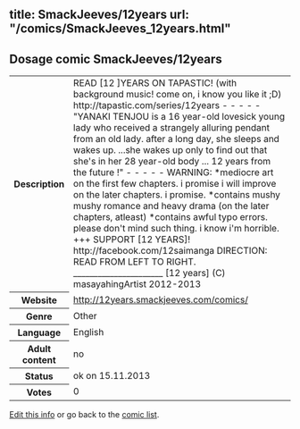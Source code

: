 title: SmackJeeves/12years
url: "/comics/SmackJeeves_12years.html"
---
Dosage comic SmackJeeves/12years
-----------------------------------------

<p id="msg"></p>
<script type="text/javascript">
if (window.location.search === '?edit_info_mail=sent_ok') {
  var elem = document.getElementById("msg");
  elem.innerHTML = 'Edited information sucessfully sent for review, which is usually done daily. Thanks!';
  elem.className = 'ok';
}
</script>
<table class="comicinfo">
<tr>
<th>Description</th><td>READ [12 ]YEARS ON TAPASTIC! (with background music! come on, i know you like it ;D) http://tapastic.com/series/12years - - - - - &quot;YANAKI TENJOU is a 16 year-old lovesick young lady who received a strangely alluring pendant from an old lady. after a long day, she sleeps and wakes up. ...she wakes up only to find out that she's in her 28 year-old body ... 12 years from the future !&quot; - - - - - WARNING: *mediocre art on the first few chapters. i promise i will improve on the later chapters. i promise. *contains mushy mushy romance and heavy drama (on the later chapters, atleast) *contains awful typo errors. please don't mind such thing. i know i'm horrible. +++ SUPPORT [12 YEARS]! http://facebook.com/12saimanga DIRECTION: READ FROM LEFT TO RIGHT. ______________________ [12 years] (C) masayahingArtist 2012-2013</td>
</tr>
<tr>
<th>Website</th><td><a href="http://12years.smackjeeves.com/comics/">http://12years.smackjeeves.com/comics/</a></td>
</tr>
<tr>
<th>Genre</th><td>Other</td>
</tr>
<tr>
<th>Language</th><td>English</td>
</tr>
<tr>
<th>Adult content</th><td>no</td>
</tr>
<tr>
<th>Status</th><td>ok on 15.11.2013</td>
</tr>
<tr>
<th>Votes</th><td>0</td>
</tr>
</table>

[Edit this info](SmackJeeves_12years_edit.html) or go back to the [comic list](../comic-index.html).
